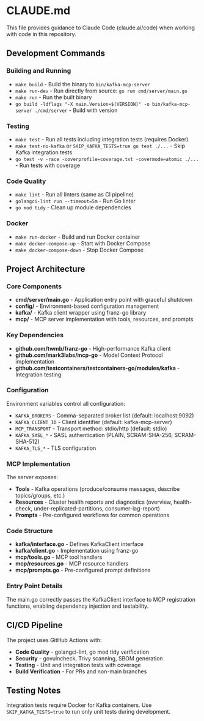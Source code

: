 # CLAUDE.md

This file provides guidance to Claude Code (claude.ai/code) when working with code in this repository.

## Development Commands

### Building and Running
- `make build` - Build the binary to `bin/kafka-mcp-server`
- `make run-dev` - Run directly from source: `go run cmd/server/main.go`
- `make run` - Run the built binary
- `go build -ldflags "-X main.Version=$(VERSION)" -o bin/kafka-mcp-server ./cmd/server` - Build with version

### Testing
- `make test` - Run all tests including integration tests (requires Docker)
- `make test-no-kafka` or `SKIP_KAFKA_TESTS=true go test ./...` - Skip Kafka integration tests
- `go test -v -race -coverprofile=coverage.txt -covermode=atomic ./...` - Run tests with coverage

### Code Quality
- `make lint` - Run all linters (same as CI pipeline)
- `golangci-lint run --timeout=5m` - Run Go linter
- `go mod tidy` - Clean up module dependencies

### Docker
- `make run-docker` - Build and run Docker container
- `make docker-compose-up` - Start with Docker Compose
- `make docker-compose-down` - Stop Docker Compose

## Project Architecture

### Core Components
- **cmd/server/main.go** - Application entry point with graceful shutdown
- **config/** - Environment-based configuration management
- **kafka/** - Kafka client wrapper using franz-go library
- **mcp/** - MCP server implementation with tools, resources, and prompts

### Key Dependencies
- **github.com/twmb/franz-go** - High-performance Kafka client
- **github.com/mark3labs/mcp-go** - Model Context Protocol implementation
- **github.com/testcontainers/testcontainers-go/modules/kafka** - Integration testing

### Configuration
Environment variables control all configuration:
- `KAFKA_BROKERS` - Comma-separated broker list (default: localhost:9092)
- `KAFKA_CLIENT_ID` - Client identifier (default: kafka-mcp-server)
- `MCP_TRANSPORT` - Transport method: stdio/http (default: stdio)
- `KAFKA_SASL_*` - SASL authentication (PLAIN, SCRAM-SHA-256, SCRAM-SHA-512)
- `KAFKA_TLS_*` - TLS configuration

### MCP Implementation
The server exposes:
- **Tools** - Kafka operations (produce/consume messages, describe topics/groups, etc.)
- **Resources** - Cluster health reports and diagnostics (overview, health-check, under-replicated-partitions, consumer-lag-report)
- **Prompts** - Pre-configured workflows for common operations

### Code Structure
- **kafka/interface.go** - Defines KafkaClient interface
- **kafka/client.go** - Implementation using franz-go
- **mcp/tools.go** - MCP tool handlers
- **mcp/resources.go** - MCP resource handlers  
- **mcp/prompts.go** - Pre-configured prompt definitions

### Entry Point Details
The main.go correctly passes the KafkaClient interface to MCP registration functions, enabling dependency injection and testability.

## CI/CD Pipeline

The project uses GitHub Actions with:
- **Code Quality** - golangci-lint, go mod tidy verification
- **Security** - govulncheck, Trivy scanning, SBOM generation  
- **Testing** - Unit and integration tests with coverage
- **Build Verification** - For PRs and non-main branches

## Testing Notes

Integration tests require Docker for Kafka containers. Use `SKIP_KAFKA_TESTS=true` to run only unit tests during development.